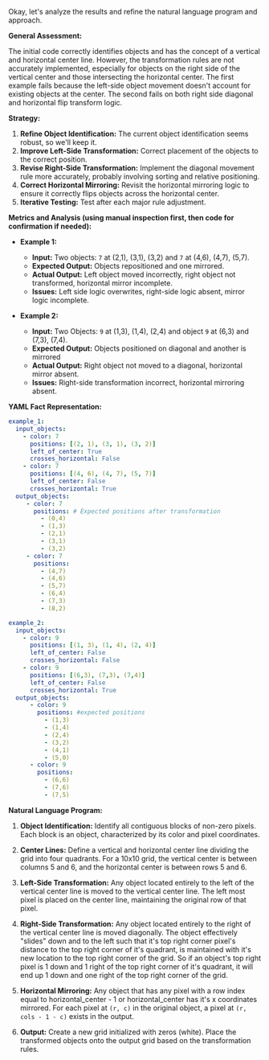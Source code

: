 Okay, let's analyze the results and refine the natural language program and approach.

**General Assessment:**

The initial code correctly identifies objects and has the concept of a vertical and horizontal center line. However, the transformation rules are not accurately implemented, especially for objects on the right side of the vertical center and those intersecting the horizontal center. The first example fails because the left-side object movement doesn't account for existing objects at the center. The second fails on both right side diagonal and horizontal flip transform logic.

**Strategy:**

1.  **Refine Object Identification:** The current object identification seems robust, so we'll keep it.
2.  **Improve Left-Side Transformation:** Correct placement of the objects to the correct position.
3.  **Revise Right-Side Transformation:** Implement the diagonal movement rule more accurately, probably involving sorting and relative positioning.
4.  **Correct Horizontal Mirroring:** Revisit the horizontal mirroring logic to ensure it correctly flips objects across the horizontal center.
5.  **Iterative Testing:** Test after each major rule adjustment.

**Metrics and Analysis (using manual inspection first, then code for confirmation if needed):**

*   **Example 1:**
    *   **Input:** Two objects: `7` at (2,1), (3,1), (3,2) and `7` at (4,6), (4,7), (5,7).
    *   **Expected Output:** Objects repositioned and one mirrored.
    *   **Actual Output:** Left object moved incorrectly, right object not transformed, horizontal mirror incomplete.
    *   **Issues:** Left side logic overwrites, right-side logic absent, mirror logic incomplete.

*   **Example 2:**
    *   **Input:** Two Objects: `9` at (1,3), (1,4), (2,4) and object `9` at (6,3) and (7,3), (7,4).
    *   **Expected Output:** Objects positioned on diagonal and another is mirrored
    *   **Actual Output:** Right object not moved to a diagonal, horizontal mirror absent.
    *   **Issues:** Right-side transformation incorrect, horizontal mirroring absent.

**YAML Fact Representation:**


```yaml
example_1:
  input_objects:
    - color: 7
      positions: [(2, 1), (3, 1), (3, 2)]
      left_of_center: True
      crosses_horizontal: False
    - color: 7
      positions: [(4, 6), (4, 7), (5, 7)]
      left_of_center: False
      crosses_horizontal: True
  output_objects:
     - color: 7
       positions: # Expected positions after transformation
         - (0,4)
         - (1,3)
         - (2,1)
         - (3,1)
         - (3,2)
     - color: 7
       positions:
         - (4,7)
         - (4,6)
         - (5,7)
         - (6,4)
         - (7,3)
         - (8,2)

example_2:
  input_objects:
    - color: 9
      positions: [(1, 3), (1, 4), (2, 4)]
      left_of_center: False
      crosses_horizontal: False
    - color: 9
      positions: [(6,3), (7,3), (7,4)]
      left_of_center: False
      crosses_horizontal: True
  output_objects:
      - color: 9
        positions: #expected positions
          - (1,3)
          - (1,4)
          - (2,4)
          - (3,2)
          - (4,1)
          - (5,0)
      - color: 9
        positions:
          - (6,6)
          - (7,6)
          - (7,5)
```


**Natural Language Program:**

1.  **Object Identification:** Identify all contiguous blocks of non-zero pixels. Each block is an object, characterized by its color and pixel coordinates.

2.  **Center Lines:** Define a vertical and horizontal center line dividing the grid into four quadrants. For a 10x10 grid, the vertical center is between columns 5 and 6, and the horizontal center is between rows 5 and 6.

3.  **Left-Side Transformation:** Any object located entirely to the left of the vertical center line is moved to the vertical center line. The left most pixel is placed on the center line, maintaining the original row of that pixel.

4.  **Right-Side Transformation:** Any object located entirely to the right of the vertical center line is moved diagonally. The object effectively "slides" down and to the left such that it's top right corner pixel's distance to the top right corner of it's quadrant, is maintained with it's new location to the top right corner of the grid. So if an object's top right pixel is 1 down and 1 right of the top right corner of it's quadrant, it will end up 1 down and one right of the top right corner of the grid.

5.  **Horizontal Mirroring:** Any object that has any pixel with a row index equal to horizontal_center - 1 or horizontal_center has it's x coordinates mirrored. For each pixel at `(r, c)` in the original object, a pixel at `(r, cols - 1 - c)` exists in the output.

6.  **Output:** Create a new grid initialized with zeros (white). Place the transformed objects onto the output grid based on the transformation rules.
